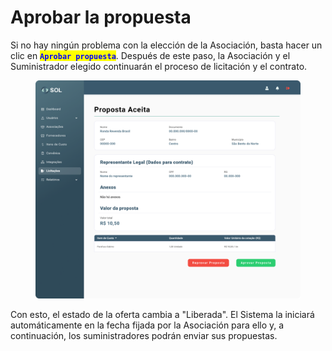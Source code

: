 # Aprobar la propuesta

Si no hay ningún problema con la elección de la Asociación, basta hacer un clic en <mark style="color:blue;">**`Aprobar propuesta`**</mark>. Después de este paso, la Asociación y el Suministrador elegido continuarán el proceso de licitación y el contrato.

<figure><img src="../../../../.gitbook/assets/Visualizar Propostas (1) (1).png" alt=""><figcaption></figcaption></figure>

Con esto, el estado de la oferta cambia a "Liberada". El Sistema la iniciará automáticamente en la fecha fijada por la Asociación para ello y, a continuación, los suministradores podrán enviar sus propuestas.
